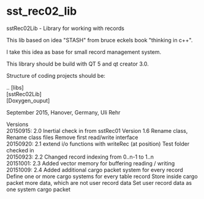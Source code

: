 # sst_rec02_lib

sstRec02Lib - Library for working with records

This lib based on idea "STASH" from bruce eckels book "thinking in c++".

I take this idea as base for small record management system.

This library should be build with QT 5 and qt creator 3.0.

Structure of coding projects should be:

.. [libs] <BR>
   [sstRec02Lib]<BR>
   [Doxygen_ouput]

September 2015, Hanover, Germany, Uli Rehr

Versions <BR>
20150915: 2.0 Inertial check in from sstRec01 Version 1.6
          Rename class, Rename class files
          Remove first read/write interface <BR>
20150920: 2.1 extend i/o functions with writeRec (at position)
          Test folder checked in <BR>
20150923: 2.2 Changed record indexing from 0..n-1 to 1..n <BR>
20151001: 2.3 Added vector memory for buffering reading / writing <BR>
20151009: 2.4 Added additional cargo packet system for every record
          Define one or more cargo systems for every table record
          Store inside cargo packet more data, which are not user record data
          Set user record data as one system cargo packet
